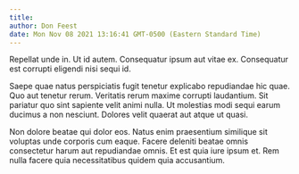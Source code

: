 ```yaml
---
title: 
author: Don Feest
date: Mon Nov 08 2021 13:16:41 GMT-0500 (Eastern Standard Time)
---
```

Repellat unde in. Ut id autem. Consequatur ipsum aut vitae ex. Consequatur est corrupti eligendi nisi sequi id.

 Saepe quae natus perspiciatis fugit tenetur explicabo repudiandae hic quae. Quo aut tenetur rerum. Veritatis rerum maxime corrupti laudantium. Sit pariatur quo sint sapiente velit animi nulla. Ut molestias modi sequi earum ducimus a non nesciunt. Dolores velit quaerat aut atque ut quasi.

 Non dolore beatae qui dolor eos. Natus enim praesentium similique sit voluptas unde corporis cum eaque. Facere deleniti beatae omnis consectetur harum aut repudiandae omnis. Et est quia iure ipsum et. Rem nulla facere quia necessitatibus quidem quia accusantium.